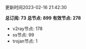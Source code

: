 更新时间2023-02-16 21:42:30

**总订阅: 73**
**总节点: 899**
**有效节点: 278**
- v2ray节点: 178
- ss节点: 99
- trojan节点: 1
